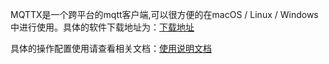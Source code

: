 MQTTX是一个跨平台的mqtt客户端,可以很方便的在macOS / Linux / Windows 中进行使用。具体的软件下载地址为：[下载地址](https://mqttx.app/)

具体的操作配置使用请查看相关文档：[使用说明文档](https://mqttx.app/docs)
